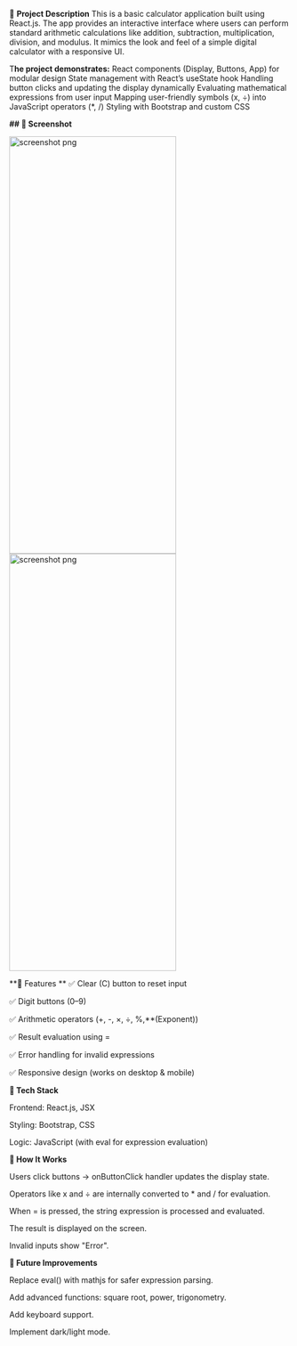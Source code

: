 🔹 **Project Description**
This is a basic calculator application built using React.js. The app provides an interactive interface where users can perform standard arithmetic calculations like addition, subtraction, multiplication, division, and modulus. It mimics the look and feel of a simple digital calculator with a responsive UI.

T**he project demonstrates:**
React components (Display, Buttons, App) for modular design
State management with React’s useState hook
Handling button clicks and updating the display dynamically
Evaluating mathematical expressions from user input
Mapping user-friendly symbols (x, ÷) into JavaScript operators (*, /)
Styling with Bootstrap and custom CSS

**## 📸 Screenshot**

<img width="300" height="750" alt="screenshot png" src="https://github.com/user-attachments/assets/bbefdc1b-90e6-4683-afe9-17ea96a05b29" />
<img width="300" height="750" alt="screenshot png" src="https://github.com/user-attachments/assets/f3ea2d15-5f7e-4bbc-b5ec-1204dd78f74f" />


**🔹 Features
**
✅ Clear (C) button to reset input

✅ Digit buttons (0–9)

✅ Arithmetic operators (+, -, ×, ÷, %,**(Exponent))

✅ Result evaluation using =

✅ Error handling for invalid expressions

✅ Responsive design (works on desktop & mobile)

**🔹 Tech Stack**

Frontend: React.js, JSX

Styling: Bootstrap, CSS

Logic: JavaScript (with eval for expression evaluation)

**🔹 How It Works**

Users click buttons → onButtonClick handler updates the display state.

Operators like x and ÷ are internally converted to * and / for evaluation.

When = is pressed, the string expression is processed and evaluated.

The result is displayed on the screen.

Invalid inputs show "Error".

**🔹 Future Improvements**

Replace eval() with mathjs for safer expression parsing.

Add advanced functions: square root, power, trigonometry.

Add keyboard support.

Implement dark/light mode.
